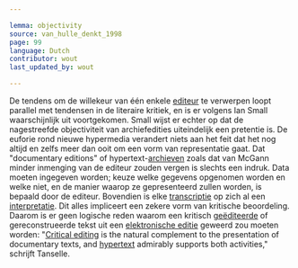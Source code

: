 ```yaml
---

lemma: objectivity
source: van_hulle_denkt_1998
page: 99
language: Dutch
contributor: wout
last_updated_by: wout

---
```


De tendens om de willekeur van één enkele [editeur](editorScholarly.html) te verwerpen loopt parallel met tendensen in de literaire kritiek, en is er volgens Ian Small waarschijnlijk uit voortgekomen. Small wijst er echter op dat de nagestreefde objectiviteit van archiefedities uiteindelijk een pretentie is. De euforie rond nieuwe hypermedia verandert niets aan het feit dat het nog altijd en zelfs meer dan ooit om een vorm van representatie gaat. Dat "documentary editions" of hypertext-[archieven](archive.html) zoals dat van McGann minder inmenging van de editeur zouden vergen is slechts een indruk. Data moeten ingegeven worden; keuze welke gegevens opgenomen worden en welke niet, en de manier waarop ze gepresenteerd zullen worden, is bepaald door de editeur. Bovendien is elke [transcriptie](transcription.html) op zich al een [interpretatie](interpretation.html). Dit alles impliceert een zekere vorm van kritische beoordeling. Daarom is er geen logische reden waarom een kritisch [geëditeerde](textEdited.html) of gereconstrueerde tekst uit een [elektronische editie](editionDigital.html) geweerd zou moeten worden: "[Critical editing](editingCritical.html) is the natural complement to the presentation of documentary texts, and [hypertext](hypertext.html) admirably supports both activities," schrijft Tanselle.
